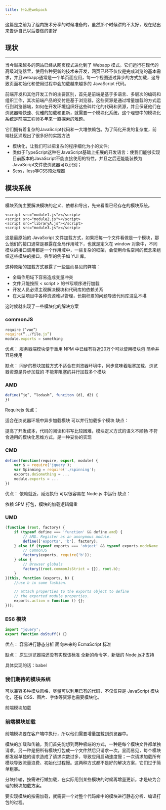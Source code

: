 ```yaml
---
title: 什么是webpack
---
```


这篇是之前为了组内技术分享的时候准备的，虽然那个时候讲的不太好，现在贴出来告诉自己以后要做的更好


## 现状
- - - -
当今越来越多的网站已经从网页模式进化到了 Webapp 模式。它们运行在现代的高级浏览器里，使用各种更新的技术来开发，网页已经不仅仅是完成浏览的基本需求，并且webapp通常是一个单页面应用，每一个视图通过异步的方式加载，这导致页面初始化和使用过程中会加载越来越多的 JavaScript 代码。

<!--more-->

前端开发和其他开发工作的主要区别，首先是前端是基于多语言、多层次的编码和组织工作，其次前端产品的交付是基于浏览器，这些资源是通过增量加载的方式运行到浏览器端，如何在开发环境组织好这些碎片化的代码和资源，并且保证他们在浏览器端快速、优雅的加载和更新，就需要一个模块化系统，这个理想中的模块化系统是前端工程师多年来一直探索的难题。



它们拥有着复杂的JavaScript代码和一大堆依赖包。为了简化开发的复杂度，前端社区涌现出了很多好的实践方法

* 模块化，让我们可以把复杂的程序细化为小的文件;
* 类似于TypeScript这种在JavaScript基础上拓展的开发语言：使我们能够实现目前版本的JavaScript不能直接使用的特性，并且之后还能能装换为JavaScript文件使浏览器可以识别；
* Scss，less等CSS预处理器

## 模块系统
- - - -
模块系统主要解决模块的定义、依赖和导出，先来看看已经存在的模块系统。

```
<script src="module1.js"></script>
<script src="module2.js"></script>
<script src="libraryA.js"></script>
<script src="module3.js"></script>
```

这是最原始的 JavaScript 文件加载方式，如果把每一个文件看做是一个模块，那么他们的接口通常是暴露在全局作用域下，也就是定义在 window 对象中，不同模块的接口调用都是一个作用域中，一些复杂的框架，会使用命名空间的概念来组织这些模块的接口，典型的例子如 YUI 库。

这种原始的加载方式暴露了一些显而易见的弊端：

* 全局作用域下容易造成变量冲突
* 文件只能按照 < script > 的书写顺序进行加载
* 开发人员必须主观解决模块和代码库的依赖关系
* 在大型项目中各种资源难以管理，长期积累的问题导致代码库混乱不堪

这时候就出现了一些模块化的解决方案

### commonJS
``` javascript
require（”vue”）
require(“../file.js”)
module.exports = something
```

优点：
服务器端模块便于重用
NPM 中已经有将近20万个可以使用模块包
简单并容易使用

缺点：
同步的模块加载方式不适合在浏览器环境中，同步意味着阻塞加载，浏览器资源是异步加载的
不能非阻塞的并行加载多个模块

### AMD
``` javascript
define(“jq”, “lodash”, funciton (d1, d2) {
})
```
Requirejs
优点：

适合在浏览器环境中异步加载模块
可以并行加载多个模块
缺点：

提高了开发成本，代码的阅读和书写比较困难，模块定义方式的语义不顺畅
不符合通用的模块化思维方式，是一种妥协的实现

### CMD
``` javascript
define(function(require, export, module) {
	var $ = require('jquery');
  	var Spinning = require('./spinning');
	exports.doSomething = ...
  	module.exports = ...
})
```

优点：
依赖就近，延迟执行
可以很容易在 Node.js 中运行
缺点：

依赖 SPM 打包，模块的加载逻辑偏重

### UMD
``` javascript
(function (root, factory) {
    if (typeof define === 'function' && define.amd) {
        // AMD. Register as an anonymous module.
        define(['exports', 'b'], factory);
    } else if (typeof exports === 'object' && typeof exports.nodeName !== 'string') {
        // CommonJS
        factory(exports, require('b'));
    } else {
        // Browser globals
        factory((root.commonJsStrict = {}), root.b);
    }
}(this, function (exports, b) {
    //use b in some fashion.

    // attach properties to the exports object to define
    // the exported module properties.
    exports.action = function () {};
}));
```


### ES6 模块
``` javascript
import "jquery";
export function doStuff() {}
```
优点：
容易进行静态分析
面向未来的 EcmaScript 标准

缺点：
原生浏览器端还没有实现该标准
全新的命令字，新版的 Node.js才支持

具体实现的话：babel

### 我们期待的模块系统
可以兼容多种模块风格，尽量可以利用已有的代码，不仅仅只是 JavaScript 模块化，还有 CSS、图片、字体等资源也需要模块化。

前端模块加载

### 前端模块加载

前端模块要在客户端中执行，所以他们需要增量加载到浏览器中。

模块的加载和传输，我们首先能想到两种极端的方式，一种是每个模块文件都单独请求，另一种是把所有模块打包成一个文件然后只请求一次。显而易见，每个模块都发起单独的请求造成了请求次数过多，导致应用启动速度慢；一次请求加载所有模块导致流量浪费、初始化过程慢。这两种方式都不是好的解决方案，它们过于简单粗暴。

分块传输，按需进行懒加载，在实际用到某些模块的时候再增量更新，才是较为合理的模块加载方案。

要实现模块的按需加载，就需要一个对整个代码库中的模块进行静态分析、编译打包的过程。
